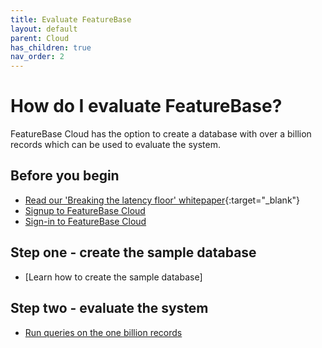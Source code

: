 ```yaml
---
title: Evaluate FeatureBase
layout: default
parent: Cloud
has_children: true
nav_order: 2
---
```


# How do I evaluate FeatureBase?

FeatureBase Cloud has the option to create a database with over a billion records which can be used to evaluate the system.

## Before you begin

* [Read our 'Breaking the latency floor' whitepaper](https://www.featurebase.com/blog/breaking-the-latency-floor-white-paper){:target="_blank"}
* [Signup to FeatureBase Cloud](/docs/cloud/coud-signup)
* [Sign-in to FeatureBase Cloud](/docs/cloud/)

## Step one - create the sample database

* [Learn how to create the sample database]

## Step two - evaluate the system

* [Run queries on the one billion records](/docs/cloud/cloud-query/cloud-query-sample-db)

